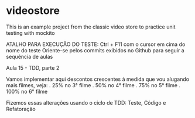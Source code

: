 # videostore
This is an example project from the classic video store to practice unit testing with mockito

ATALHO PARA EXECUÇÃO DO TESTE: Ctrl + F11 com o cursor em cima do nome do teste
Oriente-se pelos commits exibidos no Github para seguir a sequência de aulas

Aula 15 - TDD, parte 2

Vamos implementar aqui descontos crescentes à medida que vou alugando mais filmes, veja:
. 25% no 3° filme
. 50% no 4° filme
. 75% no 5° filme
. 100% no 6° filme

Fizemos essas alterações usando o ciclo de TDD: Teste, Código e Refatoração